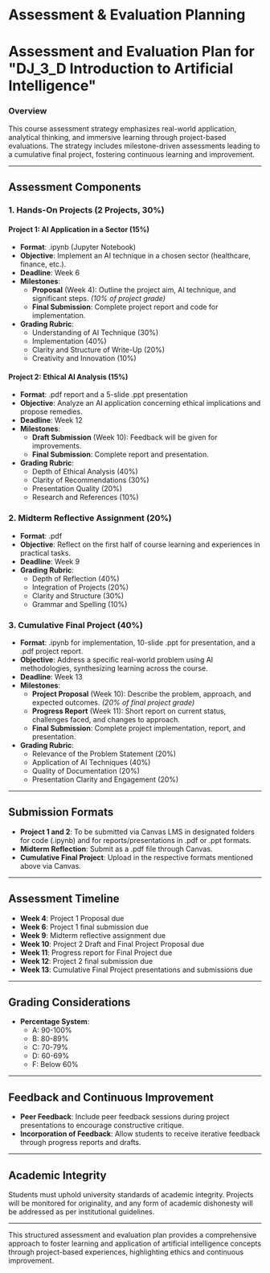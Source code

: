 Assessment & Evaluation Planning
================================

# Assessment and Evaluation Plan for "DJ_3_D Introduction to Artificial Intelligence"

### Overview
This course assessment strategy emphasizes real-world application, analytical thinking, and immersive learning through project-based evaluations. The strategy includes milestone-driven assessments leading to a cumulative final project, fostering continuous learning and improvement.

---

## Assessment Components

### 1. Hands-On Projects (2 Projects, 30%)

#### Project 1: AI Application in a Sector (15%)
- **Format**: .ipynb (Jupyter Notebook)
- **Objective**: Implement an AI technique in a chosen sector (healthcare, finance, etc.).
- **Deadline**: Week 6
- **Milestones**:
  - **Proposal** (Week 4): Outline the project aim, AI technique, and significant steps. *(10% of project grade)*
  - **Final Submission**: Complete project report and code for implementation.
- **Grading Rubric**:
  - Understanding of AI Technique (30%)
  - Implementation (40%)
  - Clarity and Structure of Write-Up (20%)
  - Creativity and Innovation (10%)

#### Project 2: Ethical AI Analysis (15%)
- **Format**: .pdf report and a 5-slide .ppt presentation
- **Objective**: Analyze an AI application concerning ethical implications and propose remedies.
- **Deadline**: Week 12
- **Milestones**:
  - **Draft Submission** (Week 10): Feedback will be given for improvements.
  - **Final Submission**: Complete report and presentation.
- **Grading Rubric**:
  - Depth of Ethical Analysis (40%)
  - Clarity of Recommendations (30%)
  - Presentation Quality (20%)
  - Research and References (10%)

### 2. Midterm Reflective Assignment (20%)
- **Format**: .pdf
- **Objective**: Reflect on the first half of course learning and experiences in practical tasks.
- **Deadline**: Week 9
- **Grading Rubric**:
  - Depth of Reflection (40%)
  - Integration of Projects (20%)
  - Clarity and Structure (30%)
  - Grammar and Spelling (10%)

### 3. Cumulative Final Project (40%)
- **Format**: .ipynb for implementation, 10-slide .ppt for presentation, and a .pdf project report.
- **Objective**: Address a specific real-world problem using AI methodologies, synthesizing learning across the course.
- **Deadline**: Week 13
- **Milestones**:
  - **Project Proposal** (Week 10): Describe the problem, approach, and expected outcomes. *(20% of final project grade)*
  - **Progress Report** (Week 11): Short report on current status, challenges faced, and changes to approach.
  - **Final Submission**: Complete project implementation, report, and presentation.
- **Grading Rubric**:
  - Relevance of the Problem Statement (20%)
  - Application of AI Techniques (40%)
  - Quality of Documentation (20%)
  - Presentation Clarity and Engagement (20%)

---

## Submission Formats
- **Project 1 and 2**: To be submitted via Canvas LMS in designated folders for code (.ipynb) and for reports/presentations in .pdf or .ppt formats.
- **Midterm Reflection**: Submit as a .pdf file through Canvas.
- **Cumulative Final Project**: Upload in the respective formats mentioned above via Canvas.

---

## Assessment Timeline
- **Week 4**: Project 1 Proposal due
- **Week 6**: Project 1 final submission due
- **Week 9**: Midterm reflective assignment due
- **Week 10**: Project 2 Draft and Final Project Proposal due
- **Week 11**: Progress report for Final Project due
- **Week 12**: Project 2 final submission due
- **Week 13**: Cumulative Final Project presentations and submissions due

---

## Grading Considerations
- **Percentage System**:
  - A: 90-100%
  - B: 80-89%
  - C: 70-79%
  - D: 60-69%
  - F: Below 60%

---

## Feedback and Continuous Improvement
- **Peer Feedback**: Include peer feedback sessions during project presentations to encourage constructive critique.
- **Incorporation of Feedback**: Allow students to receive iterative feedback through progress reports and drafts.

---

## Academic Integrity
Students must uphold university standards of academic integrity. Projects will be monitored for originality, and any form of academic dishonesty will be addressed as per institutional guidelines.

---

This structured assessment and evaluation plan provides a comprehensive approach to foster learning and application of artificial intelligence concepts through project-based experiences, highlighting ethics and continuous improvement.